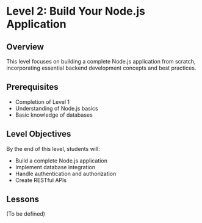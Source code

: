 # Level 2: Build Your Node.js Application

## Overview
This level focuses on building a complete Node.js application from scratch, incorporating essential backend development concepts and best practices.

## Prerequisites
- Completion of Level 1
- Understanding of Node.js basics
- Basic knowledge of databases

## Level Objectives
By the end of this level, students will:
- Build a complete Node.js application
- Implement database integration
- Handle authentication and authorization
- Create RESTful APIs

## Lessons
(To be defined)
